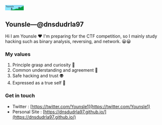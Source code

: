
<img src="./img/github_banner.png" width=60> 

## Younsle—@dnsdudrla97

Hi I am Younsle ❤ I'm preparing for the CTF competition, so I mainly study hacking such as binary analysis, reversing, and network. 😀😀

### My values
1. Principle grasp and curiosity 🥽
2. Common understanding and agreement 🙌
3. Safe hacking and trust 👽
4. Expressed as a true self 💓

### Get in touch
- Twitter : [https://twitter.com/Younsle1](https://twitter.com/Younsle1)
- Personal Site : [https://dnsdudrla97.github.io/](https://dnsdudrla97.github.io/)
